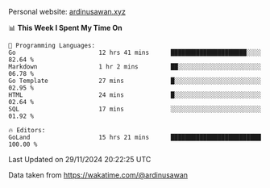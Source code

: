 Personal website: [ardinusawan.xyz](https://ardinusawan.xyz)

<!--START_SECTION:waka-->
📊 **This Week I Spent My Time On** 

```text
💬 Programming Languages: 
Go                       12 hrs 41 mins      █████████████████████░░░░   82.64 % 
Markdown                 1 hr 2 mins         ██░░░░░░░░░░░░░░░░░░░░░░░   06.78 % 
Go Template              27 mins             █░░░░░░░░░░░░░░░░░░░░░░░░   02.95 % 
HTML                     24 mins             █░░░░░░░░░░░░░░░░░░░░░░░░   02.64 % 
SQL                      17 mins             ░░░░░░░░░░░░░░░░░░░░░░░░░   01.92 % 

🔥 Editors: 
GoLand                   15 hrs 21 mins      █████████████████████████   100.00 % 
```


 Last Updated on 29/11/2024 20:22:25 UTC
<!--END_SECTION:waka-->
Data taken from https://wakatime.com/@ardinusawan
